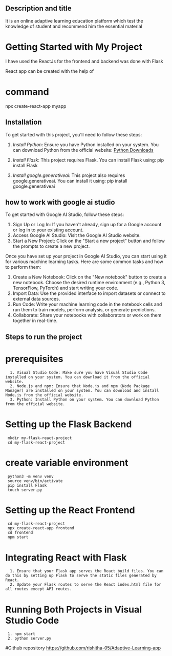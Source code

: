 ## Description and title 
   It is an online adaptive learning education platform which test the knowledge of student and recommend him the essential material

# Getting Started with My Project
   I have used the ReactJs for the frontend and backend was done with Flask

   React app can be created with the help of
   # command
   npx create-react-app myapp
## Installation

To get started with this project, you'll need to follow these steps:

1. *Install Python*: Ensure you have Python installed on your system. You can download Python from the official website: [Python Downloads](https://www.python.org/downloads/)

2. *Install Flask*: This project requires Flask. You can install Flask using: pip install Flask

3. *Install google.generativeai*: This project also requires google.generativeai. You can install it using: pip install google.generativeai


## how to work with google ai studio
   To get started with Google AI Studio, follow these steps:
   1. Sign Up or Log In: If you haven't already, sign up for a Google account or log in to your existing account.
   2. Access Google AI Studio: Visit the Google AI Studio website.
   3. Start a New Project: Click on the "Start a new project" button and follow the prompts to create a new project.

   Once you have set up your project in Google AI Studio, you can start using it for various machine learning tasks. Here are some common tasks and how to perform them:

   1. Create a New Notebook: Click on the "New notebook" button to create a new notebook. Choose the desired runtime environment (e.g., Python 3,  TensorFlow, PyTorch) and start writing your code.
   2. Import Data: Use the provided interface to import datasets or connect to external data sources.
   3. Run Code: Write your machine learning code in the notebook cells and run them to train models, perform analysis, or generate predictions.
   4. Collaborate: Share your notebooks with collaborators or work on them together in real-time.

## Steps to run the project
  # prerequisites 
      1. Visual Studio Code: Make sure you have Visual Studio Code installed on your system. You can download it from the official website.
      2. Node.js and npm: Ensure that Node.js and npm (Node Package Manager) are installed on your system. You can download and install Node.js from the official website.
      3. Python: Install Python on your system. You can download Python from the official website.
   # Setting up the Flask Backend
     mkdir my-flask-react-project
     cd my-flask-react-project
   # create variable environment
     python3 -m venv venv
     source venv/bin/activate 
     pip install Flask
     touch server.py
   # Setting up the React Frontend 
     cd my-flask-react-project
     npx create-react-app frontend
     cd frontend
     npm start
   #  Integrating React with Flask
      1. Ensure that your Flask app serves the React build files. You can do this by setting up Flask to serve the static files generated by React.
      2. Update your Flask routes to serve the React index.html file for all routes except API routes. 

   # Running Both Projects in Visual Studio Code
     1. npm start 
     2. python server.py



   #Github repository
   https://github.com/rishitha-05/Adaptive-Learning-app